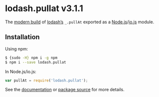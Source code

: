 # lodash.pullat v3.1.1

The [modern build](https://github.com/lodash/lodash/wiki/Build-Differences) of [lodash’s](https://lodash.com/) `_.pullAt` exported as a [Node.js](http://nodejs.org/)/[io.js](https://iojs.org/) module.

## Installation

Using npm:

```bash
$ {sudo -H} npm i -g npm
$ npm i --save lodash.pullat
```

In Node.js/io.js:

```js
var pullAt = require('lodash.pullat');
```

See the [documentation](https://lodash.com/docs#pullAt) or [package source](https://github.com/lodash/lodash/blob/3.1.1-npm-packages/lodash.pullat) for more details.
